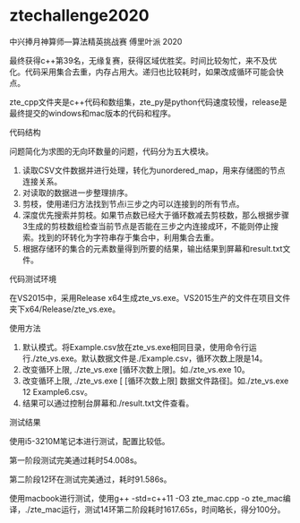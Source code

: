 # ztechallenge2020
中兴捧月神算师—算法精英挑战赛 傅里叶派 2020

最终获得c++第39名，无缘复赛，获得区域优胜奖。时间比较匆忙，来不及优化。代码采用集合去重，内存占用大。递归也比较耗时，如果改成循环可能会快点。 

zte_cpp文件夹是c++代码和数组集，zte_py是python代码速度较慢，release是最终提交的windows和mac版本的代码和程序。

代码结构

问题简化为求图的无向环数量的问题，代码分为五大模块。
1. 读取CSV文件数据并进行处理，转化为unordered_map，用来存储图的节点连接关系。
2. 对读取的数据进一步整理排序。
3. 剪枝，使用递归方法找到节点i三步之内可以连接到的所有节点。
4. 深度优先搜索并剪枝。如果节点数已经大于循环数减去剪枝数，那么根据步骤3生成的剪枝数组检查当前节点是否能在三步之内连接成环，不能则停止搜索。找到的环转化为字符串存于集合中，利用集合去重。
5. 根据存储环的集合的元素数量得到所要的结果，输出结果到屏幕和result.txt文件。

代码测试环境

在VS2015中，采用Release x64生成zte_vs.exe。VS2015生产的文件在项目文件夹下x64/Release/zte_vs.exe。

使用方法

1. 默认模式。将Example.csv放在zte_vs.exe相同目录，使用命令行运行./zte_vs.exe。默认数据文件是./Example.csv，循环次数上限是14。
2. 改变循环上限, ./zte_vs.exe [循环次数上限]。如./zte_vs.exe 10。
3. 改变循环上限, ./zte_vs.exe [ [循环次数上限]  数据文件路径]。如./zte_vs.exe 12 Example6.csv。
4. 结果可以通过控制台屏幕和./result.txt文件查看。

测试结果

使用i5-3210M笔记本进行测试，配置比较低。

第一阶段测试完美通过耗时54.008s。

第二阶段12环在测试完美通过，耗时91.586s。


使用macbook进行测试，使用g++ -std=c++11 -O3 zte_mac.cpp -o zte_mac编译，./zte_mac运行，测试14环第二阶段耗时1617.65s，时间略长，得分100分。
